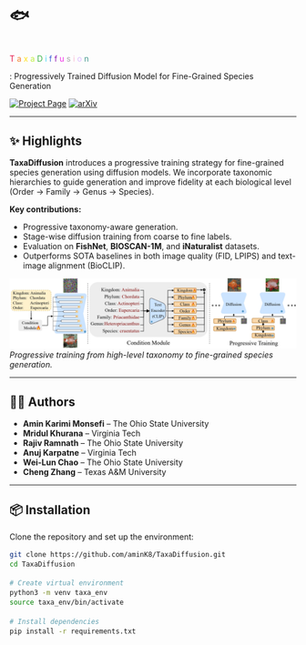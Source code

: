 # 🐟 <h1 align="center">
  <span style="color:#e6194B;">T</span>
  <span style="color:#f58231;">a</span>
  <span style="color:#ffe119;">x</span>
  <span style="color:#bfef45;">a</span>
  <span style="color:#3cb44b;">D</span>
  <span style="color:#42d4f4;">i</span>
  <span style="color:#4363d8;">f</span>
  <span style="color:#911eb4;">f</span>
  <span style="color:#f032e6;">u</span>
  <span style="color:#a9a9a9;">s</span>
  <span style="color:#fabed4;">i</span>
  <span style="color:#dcbeff;">o</span>
  <span style="color:#469990;">n</span>
</h1>: Progressively Trained Diffusion Model for Fine-Grained Species Generation

[![Project Page](https://img.shields.io/badge/Webpage-🖼️%20Project%20Page-blue)](https://amink8.github.io/TaxaDiffusion/)
[![arXiv](https://img.shields.io/badge/arXiv-2506.01923-b31b1b.svg)](https://arxiv.org/pdf/2506.01923)

---

## ✨ Highlights

**TaxaDiffusion** introduces a progressive training strategy for fine-grained species generation using diffusion models. We incorporate taxonomic hierarchies to guide generation and improve fidelity at each biological level (Order → Family → Genus → Species).

**Key contributions:**
- Progressive taxonomy-aware generation.
- Stage-wise diffusion training from coarse to fine labels.
- Evaluation on **FishNet**, **BIOSCAN-1M**, and **iNaturalist** datasets.
- Outperforms SOTA baselines in both image quality (FID, LPIPS) and text-image alignment (BioCLIP).

![overview](images/model_overview.jpg)
*Progressive training from high-level taxonomy to fine-grained species generation.*

---

## 🧑‍💻 Authors

- **Amin Karimi Monsefi** – The Ohio State University  
- **Mridul Khurana** – Virginia Tech  
- **Rajiv Ramnath** – The Ohio State University  
- **Anuj Karpatne** – Virginia Tech  
- **Wei-Lun Chao** – The Ohio State University  
- **Cheng Zhang** – Texas A&M University

---

## 📦 Installation

Clone the repository and set up the environment:

```bash
git clone https://github.com/aminK8/TaxaDiffusion.git
cd TaxaDiffusion

# Create virtual environment
python3 -m venv taxa_env
source taxa_env/bin/activate

# Install dependencies
pip install -r requirements.txt
```
